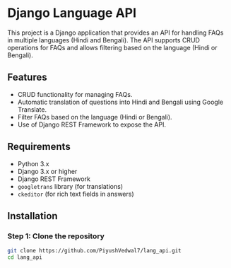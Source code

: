 # Django Language API

This project is a Django application that provides an API for handling FAQs in multiple languages (Hindi and Bengali). The API supports CRUD operations for FAQs and allows filtering based on the language (Hindi or Bengali).

## Features

- CRUD functionality for managing FAQs.
- Automatic translation of questions into Hindi and Bengali using Google Translate.
- Filter FAQs based on the language (Hindi or Bengali).
- Use of Django REST Framework to expose the API.

## Requirements

- Python 3.x
- Django 3.x or higher
- Django REST Framework
- `googletrans` library (for translations)
- `ckeditor` (for rich text fields in answers)

## Installation

### Step 1: Clone the repository

```bash
git clone https://github.com/PiyushVedwal7/lang_api.git
cd lang_api
